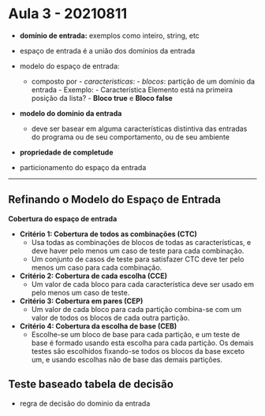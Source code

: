 # Aula 3 - 20210811

- **domínio de entrada:** exemplos como inteiro, string, etc

-  espaço de entrada é a união dos domínios da entrada

- modelo do espaço de entrada: 
	- composto por
			- _caracteristicas_:
			- _blocos_: partição de um domínio da entrada 
			- Exemplo: 
				- Característica Elemento está na primeira posição da lista? 
				- **Bloco true** e **Bloco false**

- **modelo do domínio da entrada**
	- deve ser basear em alguma características distintiva das entradas do programa ou de seu comportamento, ou de seu ambiente

- **propriedade de completude**

- particionamento do espaço da entrada


---

## Refinando o Modelo do Espaço de Entrada
**Cobertura do espaço de entrada**
- **Critério 1: Cobertura de todos as combinações (CTC)**
	- Usa todas as combinações de blocos de todas as características, e deve haver pelo menos um caso de teste para cada combinação.
	- Um conjunto de casos de teste para satisfazer CTC deve ter pelo menos um caso para cada combinação.
- **Critério 2: Cobertura de cada escolha (CCE)**
	- Um valor de cada bloco para cada característica deve ser usado em pelo menos um caso de teste.
- **Critério 3: Cobertura em pares (CEP)**
	- Um valor de cada bloco para cada partição combina-se com um valor de todos os blocos de cada outra partição.
- **Critério 4: Cobertura da escolha de base (CEB)** 
	- Escolhe-se um bloco de base para cada partição, e um teste de base é formado usando esta escolha para cada partição. Os demais testes são escolhidos fixando-se todos os blocos da base exceto um, e usando escolhas não de base das demais partições.

## Teste baseado tabela de decisão
- regra de decisão do dominio da entrada